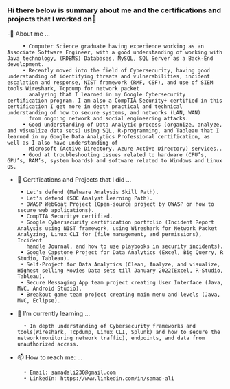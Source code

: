 ### Hi there below is summary about me and the certifications and projects that I worked on👋


   -🙂 About me ...
   
         • Computer Science graduate having experience working as an Associate Software Engineer, with a good understanding of working with Java technology, (RDBMS) Databases, MySQL, SQL Server as a Back-End development.
         • Recently moved into the field of Cybersecurity, having good understanding of identifying threats and vulnerabilities, incident escalation and response, NIST framework (RMF, CSF), and use of SIEM tools Wireshark, Tcpdump for network packet 
           analyzing that I learned in my Google Cybersecurity certification program. I am also a CompTIA Security+ certified in this certification I get more in depth practical and technical understanding of how to secure systems, and networks (LAN, WAN) 
           from ongoing network and social engineering attacks.
         • Good understanding of Data Analytic process (organize, analyze, and visualize data sets) using SQL, R-programming, and Tableau that I learned in my Google Data Analytics Professional certification, as well as I also have understanding of 
           Microsoft (Active Directory, Azure Active Directory) services..
         • Good at troubleshooting issues related to hardware (CPU’s, GPU’s, RAM’s, system boards) and software related to Windows and Linux OS.

 - 🔭 Certifications and Projects that I did ...

        • Let's defend (Malware Analysis Skill Path).
        • Let's defend (SOC Analyst Learning Path).
        • OWASP WebGoat Project (Open-source project by OWASP on how to secure web applications).
        • CompTIA Security+ certified.
        • Google Cybersecurity certification portfolio (Incident Report Analysis using NIST framework, using Wireshark for Network Packet Analyzing, Linux CLI for (file management, and permissions), Incident 
          handle Journal, and how to use playbooks in security incidents).
        • Google Capstone Project for Data Analytics (Excel, Big Querry, R Studio, Tableau).
        • Self-Project for Data Analytics (Clean, Analyze, and visualize, Highest selling Movies Data sets till January 2022(Excel, R-Studio, Tableau).
        • Secure Messaging App team project creating User Interface (Java, MVC, Android Studio).
        • Breakout game team project creating main menu and levels (Java, MVC, Eclipse).
  
- 🌱 I’m currently learning ...
      
        • In depth understanding of Cybersecurity frameworks and tools(Wireshark, Tcpdump, Linux CLI, Splunk) and how to secure the network(monitoring network traffic), endpoints, and data from unauthorized access.
      
- 📫 How to reach me: ...

        • Email: samadali230@gmail.com
        • LinkedIn: https://www.linkedin.com/in/samad-ali

